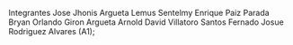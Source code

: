 Integrantes
Jose Jhonis Argueta Lemus
Sentelmy Enrique Paiz Parada
Bryan Orlando Giron Argueta
Arnold David Villatoro Santos
Fernado Josue Rodriguez Alvares (A1);

